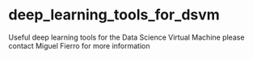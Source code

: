 # deep_learning_tools_for_dsvm
Useful deep learning tools for the Data Science Virtual Machine
please contact Miguel Fierro for more information
